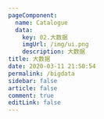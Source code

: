```yaml
---
pageComponent: 
  name: Catalogue
  data: 
    key: 02.大数据
    imgUrl: /img/ui.png
    description: 大数据
title: 大数据
date: 2020-03-11 21:50:54
permalink: /bigdata
sidebar: false
article: false
comment: true
editLink: false
---
```

